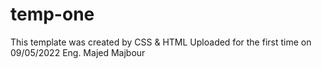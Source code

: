 # temp-one
This template was created by CSS & HTML
Uploaded for the first time on 09/05/2022
Eng. Majed Majbour
